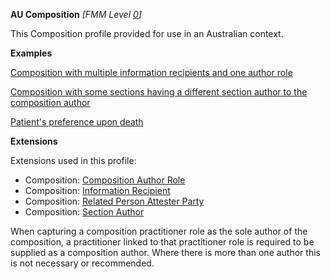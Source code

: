 **AU Composition** *[FMM Level [0](http://build.fhir.org/versions.html#maturity)]*

This Composition profile provided for use in an Australian context.

**Examples**

[Composition with multiple information recipients and one author role](Composition-multiple-information-recipients-and-author-role.html)

[Composition with some sections having a different section author to the composition author](Composition-composition-different-authors.html)

[Patient's preference upon death](Composition-example0.html)

**Extensions**

Extensions used in this profile:

* Composition: [Composition Author Role](StructureDefinition-composition-author-role.html)
* Composition: [Information Recipient](StructureDefinition-information-recipient.html)
* Composition: [Related Person Attester Party](StructureDefinition-attester-related-party.html)
* Composition: [Section Author](StructureDefinition-section-author.html)

When capturing a composition practitioner role as the sole author of the composition, a practitioner linked to that practitioner role is required to be supplied as a composition author. Where there is more than one author this is not necessary or recommended.